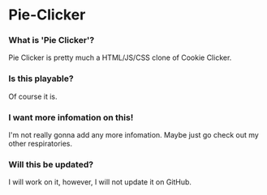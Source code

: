 # Pie-Clicker

### What is 'Pie Clicker'?

Pie Clicker is pretty much a HTML/JS/CSS clone of Cookie Clicker.

### Is this playable?

Of course it is.

### I want more infomation on this!

I'm not really gonna add any more infomation. Maybe just go check out my other respiratories.

### Will this be updated?

I will work on it, however, I will not update it on GitHub. 

